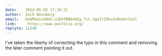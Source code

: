 ```yaml
---
date:    2014-05-02 17:16:21
author:  Zack Weinberg
email:   Ke9M1dixGNe5.uZbUfBNG4dSg_7ct.Sga7r28bv2xNxk6r5vCC
link:     https://www.owlfolio.org/
replyto: 11240
---
```


I've taken the liberty of correcting the typo in this comment and
removing the later comment pointing it out.
